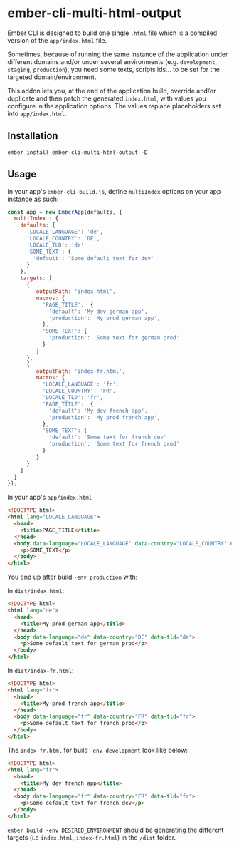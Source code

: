 # ember-cli-multi-html-output

Ember CLI is designed to build one single `.html` file which is a compiled version of the `app/index.html` file.

Sometimes, because of running the same instance of the application under different domains and/or under several environments (e.g. `development`, `staging`, `production`), you need some texts, scripts ids... to be set for the targeted domain/environment.

This addon lets you, at the end of the application build,  override and/or duplicate and then patch the generated `index.html`, with values you configure in the application options. 
The values replace placeholders set into  `app/index.html`.

## Installation

```shell
ember install ember-cli-multi-html-output -D
```

## Usage

In your app's `ember-cli-build.js`, define `multiIndex` options on your app instance as such:

```javascript
const app = new EmberApp(defaults, {
  multiIndex : {
    defaults: {
      'LOCALE_LANGUAGE': 'de',
      'LOCALE_COUNTRY': 'DE',
      'LOCALE_TLD': 'de'
      'SOME_TEXT': {
        'default': 'Some default text for dev'
      }
    },
    targets: [
      {
         outputPath: 'index.html',
         macros: {
           'PAGE_TITLE':  {
             'default': 'My dev german app',
             'production': 'My prod german app',
           },
           'SOME_TEXT': {
             'production': 'Some text for german prod'
           }
         }
      },
      {
         outputPath: 'index-fr.html',
         macros: {
           'LOCALE_LANGUAGE': 'fr',
           'LOCALE_COUNTRY': 'FR',
           'LOCALE_TLD': 'fr',
           'PAGE_TITLE':  {
             'default': 'My dev french app',
             'production': 'My prod french app',
           },
           'SOME_TEXT': {
             'default': 'Some text for french dev'
             'production': 'Some text for french prod'
           }
         }
      }
    ]
  }
});
```

In your app's `app/index.html`

```html
<!DOCTYPE html>
<html lang="LOCALE_LANGUAGE">
  <head>
    <title>PAGE_TITLE</title>
  </head>
  <body data-language="LOCALE_LANGUAGE" data-country="LOCALE_COUNTRY" data-tld="LOCALE_TLD">
    <p>SOME_TEXT</p>
  </body>
</html>
```

You end up after build `-env production` with:

In `dist/index.html`:
```html
<!DOCTYPE html>
<html lang="de">
  <head>
    <title>My prod german app</title>
  </head>
  <body data-language="de" data-country="DE" data-tld="de">
    <p>Some default text for german prod</p>
  </body>
</html>
```

In `dist/index-fr.html`:
```html
<!DOCTYPE html>
<html lang="fr">
  <head>
    <title>My prod french app</title>
  </head>
  <body data-language="fr" data-country="FR" data-tld="fr">
    <p>Some default text for french prod</p>
  </body>
</html>
```

The `index-fr.html` for build `-env development` look like below:
```html
<!DOCTYPE html>
<html lang="fr">
  <head>
    <title>My dev french app</title>
  </head>
  <body data-language="fr" data-country="FR" data-tld="fr">
    <p>Some default text for french dev</p>
  </body>
</html>
```

`ember build -env DESIRED_ENVIRONMENT` should be generating the different
targets (i.e `index.html`, `index-fr.html`) in the `/dist` folder.
